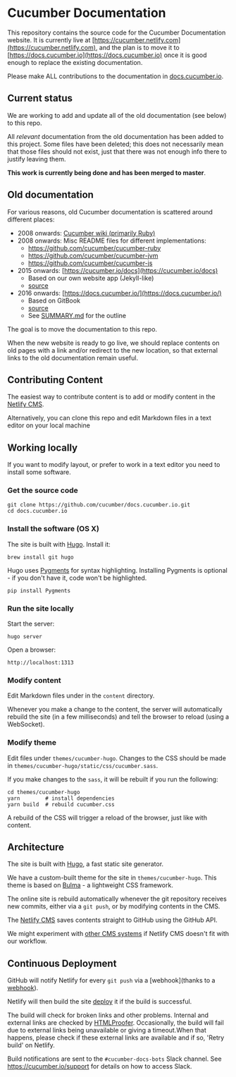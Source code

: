 # Cucumber Documentation

This repository contains the source code for the Cucumber Documentation website.
It is currently live at [https://cucumber.netlify.com](https://cucumber.netlify.com),
and the plan is to move it to [https://docs.cucumber.io](https://docs.cucumber.io) once
it is good enough to replace the existing documentation.

Please make ALL contributions to the documentation in [docs.cucumber.io](https://github.com/cucumber/docs.cucumber.io).

## Current status
We are working to add and update all of the old documentation (see below) to this repo.

All *relevant* documentation from the old documentation has been added to this project.
Some files have been deleted; this does not necessarily mean that those files should not exist,
just that there was not enough info there to justify leaving them.

**This work is currently being done and has been merged to master**.

## Old documentation

For various reasons, old Cucumber documentation is scattered around different places:

* 2008 onwards: [Cucumber wiki (primarily Ruby)](https://github.com/cucumber/cucumber/wiki)
* 2008 onwards: Misc README files for different implementations:
  * https://github.com/cucumber/cucumber-ruby
  * https://github.com/cucumber/cucumber-jvm
  * https://github.com/cucumber/cucumber-js
* 2015 onwards: [https://cucumber.io/docs](https://cucumber.io/docs)
  * Based on our own website app (Jekyll-like)
  * [source](https://github.com/cucumber/website/tree/master/apps/dynamic/views/docs)
* 2016 onwards: [https://docs.cucumber.io/](https://docs.cucumber.io/)
  * Based on GitBook
  * [source](https://github.com/cucumber/cucumber)
  * See [SUMMARY.md](https://github.com/cucumber/cucumber/blob/master/SUMMARY.md) for the outline

The goal is to move the documentation to this repo.

When the new website is ready to go live, we should replace contents on old pages
with a link and/or redirect to the new location, so that external links to the old documentation remain useful.

## Contributing Content

The easiest way to contribute content is to add or modify content in the
[Netlify CMS](https://cucumber.netlify.com/admin).

Alternatively, you can clone this repo and edit Markdown files in a text
editor on your local machine

## Working locally

If you want to modify layout, or prefer to work in a text editor you need to
install some software.

### Get the source code

    git clone https://github.com/cucumber/docs.cucumber.io.git
    cd docs.cucumber.io

### Install the software (OS X)

The site is built with [Hugo](https://gohugo.io). Install it:

    brew install git hugo

Hugo uses [Pygments](http://pygments.org/) for syntax highlighting.
Installing Pygments is optional - if you don't have it, code won't
be highlighted.

    pip install Pygments

### Run the site locally

Start the server:

    hugo server

Open a browser:

    http://localhost:1313

### Modify content

Edit Markdown files under in the `content` directory.

Whenever you make a change to the content, the server will automatically rebuild the site (in a few milliseconds) and tell the browser to reload (using a WebSocket).

### Modify theme

Edit files under `themes/cucumber-hugo`. Changes to the CSS should be made in
`themes/cucumber-hugo/static/css/cucumber.sass`.

If you make changes to the `sass`, it will be rebuilt if you run the following:

    cd themes/cucumber-hugo
    yarn        # install dependencies
    yarn build  # rebuild cucumber.css

A rebuild of the CSS will trigger a reload of the browser, just like with content.

## Architecture

The site is built with [Hugo](https://gohugo.io), a fast static site generator.

We have a custom-built theme for the site in `themes/cucumber-hugo`. This theme
is based on [Bulma](http://bulma.io/) - a lightweight CSS framework.

The online site is rebuild automatically whenever the git repository receives
new commits, either via a `git push`, or by modifying contents in the CMS.

The [Netlify CMS](https://www.netlifycms.org/) saves contents straight to GitHub
using the GitHub API.

We might experiment with [other CMS systems](https://headlesscms.org/) if Netlify
CMS doesn't fit with our workflow.

## Continuous Deployment

GitHub will notify Netlify for every `git push` via a [webhook](thanks to a [webhook](https://github.com/cucumber/docs.cucumber.io/settings/hooks)).

Netlify will then build the site
[deploy](https://app.netlify.com/sites/cucumber/deploys) it if the build is successful.

The build will check for broken links and other problems. Internal and external links are checked by [HTMLProofer](https://github.com/gjtorikian/html-proofer).
Occasionally, the build will fail due to external links being unavailable or giving a timeout.When that happens, please check if these external links are available and if so, 'Retry build' on Netlify.

Build notifications are sent to the `#cucumber-docs-bots` Slack channel. See
https://cucumber.io/support for details on how to access Slack.
